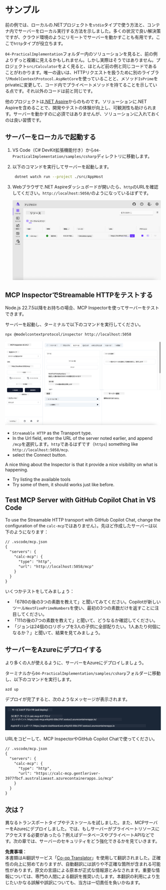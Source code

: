 <!--
CO_OP_TRANSLATOR_METADATA:
{
  "original_hash": "0bc7bd48f55f1565f1d95ccb2c16f728",
  "translation_date": "2025-06-18T07:47:56+00:00",
  "source_file": "04-PracticalImplementation/samples/csharp/README.md",
  "language_code": "ja"
}
-->
# サンプル

前の例では、ローカルの.NETプロジェクトを`stdio`タイプで使う方法と、コンテナ内でサーバーをローカル実行する方法を示しました。多くの状況で良い解決策ですが、クラウド環境のようにリモートでサーバーを動かすことも有用です。ここで`http`タイプが役立ちます。

`04-PracticalImplementation`フォルダー内のソリューションを見ると、前の例よりずっと複雑に見えるかもしれません。しかし実際はそうではありません。プロジェクト`src/Calculator`をよく見ると、ほとんど前の例と同じコードであることがわかります。唯一の違いは、HTTPリクエストを扱うために別のライブラリ`ModelContextProtocol.AspNetCore`を使っていることと、メソッド`IsPrime`をprivateに変更して、コード内でプライベートメソッドを持てることを示している点です。それ以外のコードは前と同じです。

他のプロジェクトは[.NET Aspire](https://learn.microsoft.com/dotnet/aspire/get-started/aspire-overview)からのものです。ソリューションに.NET Aspireを含めることで、開発やテストの体験が向上し、可観測性も助けられます。サーバーを動かすのに必須ではありませんが、ソリューションに入れておくのは良い習慣です。

## サーバーをローカルで起動する

1. VS Code（C# DevKit拡張機能付き）から`04-PracticalImplementation/samples/csharp`ディレクトリに移動します。  
1. 以下のコマンドを実行してサーバーを起動します。

   ```bash
    dotnet watch run --project ./src/AppHost
   ```

1. Webブラウザで.NET Aspireダッシュボードが開いたら、`http`のURLを確認してください。`http://localhost:5058/`のようになっているはずです。

   ![.NET Aspire Dashboard](../../../../../translated_images/dotnet-aspire-dashboard.0a7095710e9301e90df2efd867e1b675b3b9bc2ccd7feb1ebddc0751522bc37c.ja.png)

## MCP InspectorでStreamable HTTPをテストする

Node.js 22.7.5以降をお持ちの場合、MCP Inspectorを使ってサーバーをテストできます。

サーバーを起動し、ターミナルで以下のコマンドを実行してください。

```bash
npx @modelcontextprotocol/inspector http://localhost:5058
```

![MCP Inspector](../../../../../translated_images/mcp-inspector.c223422b9b494fb4a518a3b3911b3e708e6a5715069470f9163ee2ee8d5f1ba9.ja.png)

- `Streamable HTTP` as the Transport type.
- In the Url field, enter the URL of the server noted earlier, and append `/mcp`を選択します。`http`であるはずです（`https`) something like `http://localhost:5058/mcp`.
- select the Connect button.

A nice thing about the Inspector is that it provide a nice visibility on what is happening.

- Try listing the available tools
- Try some of them, it should works just like before.

## Test MCP Server with GitHub Copilot Chat in VS Code

To use the Streamable HTTP transport with GitHub Copilot Chat, change the configuration of the `calc-mcp`ではありません）。先ほど作成したサーバーは以下のようになります：

```jsonc
// .vscode/mcp.json
{
  "servers": {
    "calc-mcp": {
      "type": "http",
      "url": "http://localhost:5058/mcp"
    }
  }
}
```

いくつかテストをしてみましょう：

- 「6780の後の3つの素数を教えて」と聞いてみてください。Copilotが新しいツール`NextFivePrimeNumbers`を使い、最初の3つの素数だけを返すことに注目してください。  
- 「111の後の7つの素数を教えて」と聞いて、どうなるか確認してください。  
- 「ジョンは24個のロリポップを3人の子供に全部配りたい。1人あたり何個になるか？」と聞いて、結果を見てみましょう。

## サーバーをAzureにデプロイする

より多くの人が使えるように、サーバーをAzureにデプロイしましょう。

ターミナルから`04-PracticalImplementation/samples/csharp`フォルダーに移動し、以下のコマンドを実行します。

```bash
azd up
```

デプロイが完了すると、次のようなメッセージが表示されます。

![Azd deployment success](../../../../../translated_images/azd-deployment-success.bd42940493f1b834a5ce6251a6f88966546009b350df59d0cc4a8caabe94a4f1.ja.png)

URLをコピーして、MCP InspectorやGitHub Copilot Chatで使ってください。

```jsonc
// .vscode/mcp.json
{
  "servers": {
    "calc-mcp": {
      "type": "http",
      "url": "https://calc-mcp.gentleriver-3977fbcf.australiaeast.azurecontainerapps.io/mcp"
    }
  }
}
```

## 次は？

異なるトランスポートタイプやテストツールを試しました。また、MCPサーバーをAzureにデプロイしました。では、もしサーバーがプライベートリソースにアクセスする必要があったら？例えばデータベースやプライベートAPIなどです。次の章では、サーバーのセキュリティをどう強化できるかを見ていきます。

**免責事項**：  
本書類はAI翻訳サービス「[Co-op Translator](https://github.com/Azure/co-op-translator)」を使用して翻訳されました。正確性の向上に努めておりますが、自動翻訳には誤りや不正確な箇所が含まれる可能性があります。原文の言語による原本が正式な情報源とみなされます。重要な情報については、専門の人間による翻訳を推奨いたします。本翻訳の利用により生じたいかなる誤解や誤訳についても、当方は一切責任を負いかねます。